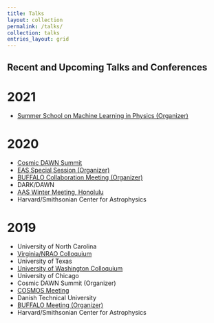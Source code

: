 ```yaml
---
title: Talks
layout: collection
permalink: /talks/
collection: talks
entries_layout: grid
---
```


## Recent and Upcoming Talks and Conferences

# 2021

* [Summer School on Machine Learning in Physics (Organizer)](https://indico.nbi.ku.dk/event/1309/)

# 2020

* [Cosmic DAWN Summit](https://www.anisotropela.dk/dawn/summit2020#program)
* [EAS Special Session (Organizer)](https://eas.unige.ch/EAS2020/session.jsp?id=S4)
* [BUFFALO Collaboration Meeting (Organizer)](https://indico.nbi.ku.dk/event/1339/)
* DARK/DAWN
* [AAS Winter Meeting, Honolulu](https://ui.adsabs.harvard.edu/abs/2020AAS...23544004S/)
* Harvard/Smithsonian Center for Astrophysics

# 2019
* University of North Carolina
* [Virginia/NRAO Colloquium](https://www.cv.nrao.edu/colloq/index_2019-20.shtml)
* University of Texas
* [University of Washington Colloquium]()
* University of Chicago
* Cosmic DAWN Summit (Organizer)
* [COSMOS Meeting](https://sites.google.com/view/cosmos-2019/agenda)
* Danish Technical University
* [BUFFALO Meeting (Organizer)](https://conference.ipac.caltech.edu/buffalo2019unlv/)
* Harvard/Smithsonian Center for Astrophysics
